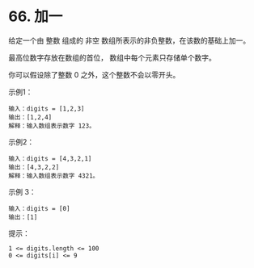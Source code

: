 # 66. 加一
给定一个由 整数 组成的 非空 数组所表示的非负整数，在该数的基础上加一。

最高位数字存放在数组的首位， 数组中每个元素只存储单个数字。

你可以假设除了整数 0 之外，这个整数不会以零开头。


示例1：
```
输入：digits = [1,2,3]
输出：[1,2,4]
解释：输入数组表示数字 123。
```

示例2：
```
输入：digits = [4,3,2,1]
输出：[4,3,2,2]
解释：输入数组表示数字 4321。
```

示例 3：
```
输入：digits = [0]
输出：[1]
```



提示：
```
1 <= digits.length <= 100
0 <= digits[i] <= 9
```
